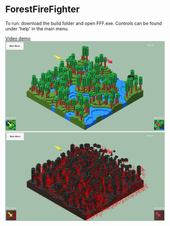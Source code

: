 # ForestFireFighter
To run: download the build folder and open FFF.exe.
Controls can be found under 'help' in the main menu.

[Video demo](https://youtu.be/BatCs-Fu3fU)
![pic](fff_easy.png)
![pic](fff_hard_destruction.png)